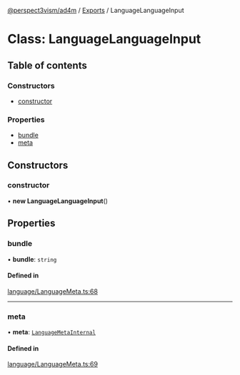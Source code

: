 [@perspect3vism/ad4m](../README.md) / [Exports](../modules.md) / LanguageLanguageInput

# Class: LanguageLanguageInput

## Table of contents

### Constructors

- [constructor](LanguageLanguageInput.md#constructor)

### Properties

- [bundle](LanguageLanguageInput.md#bundle)
- [meta](LanguageLanguageInput.md#meta)

## Constructors

### constructor

• **new LanguageLanguageInput**()

## Properties

### bundle

• **bundle**: `string`

#### Defined in

[language/LanguageMeta.ts:68](https://github.com/perspect3vism/ad4m/blob/0f993b76/core/src/language/LanguageMeta.ts#L68)

___

### meta

• **meta**: [`LanguageMetaInternal`](LanguageMetaInternal.md)

#### Defined in

[language/LanguageMeta.ts:69](https://github.com/perspect3vism/ad4m/blob/0f993b76/core/src/language/LanguageMeta.ts#L69)
